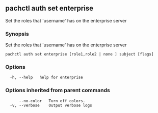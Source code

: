 ## pachctl auth set enterprise

Set the roles that 'username' has on the enterprise server

### Synopsis

Set the roles that 'username' has on the enterprise server

```
pachctl auth set enterprise [role1,role2 | none ] subject [flags]
```

### Options

```
  -h, --help   help for enterprise
```

### Options inherited from parent commands

```
      --no-color   Turn off colors.
  -v, --verbose    Output verbose logs
```

